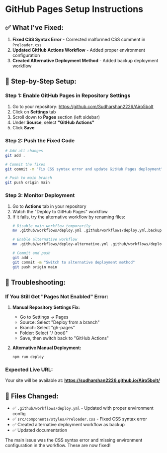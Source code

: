 # GitHub Pages Setup Instructions

## ✅ What I've Fixed:

1. **Fixed CSS Syntax Error** - Corrected malformed CSS comment in `Preloader.css`
2. **Updated GitHub Actions Workflow** - Added proper environment configuration
3. **Created Alternative Deployment Method** - Added backup deployment workflow

## 🚀 Step-by-Step Setup:

### Step 1: Enable GitHub Pages in Repository Settings

1. Go to your repository: https://github.com/Sudharshan2226/Airo5bolt
2. Click on **Settings** tab
3. Scroll down to **Pages** section (left sidebar)
4. Under **Source**, select **"GitHub Actions"**
5. Click **Save**

### Step 2: Push the Fixed Code

```bash
# Add all changes
git add .

# Commit the fixes
git commit -m "Fix CSS syntax error and update GitHub Pages deployment"

# Push to main branch
git push origin main
```

### Step 3: Monitor Deployment

1. Go to **Actions** tab in your repository
2. Watch the "Deploy to GitHub Pages" workflow
3. If it fails, try the alternative workflow by renaming files:
   ```bash
   # Disable main workflow temporarily
   mv .github/workflows/deploy.yml .github/workflows/deploy.yml.backup
   
   # Enable alternative workflow
   mv .github/workflows/deploy-alternative.yml .github/workflows/deploy.yml
   
   # Commit and push
   git add .
   git commit -m "Switch to alternative deployment method"
   git push origin main
   ```

## 🔧 Troubleshooting:

### If You Still Get "Pages Not Enabled" Error:

1. **Manual Repository Settings Fix:**
   - Go to Settings → Pages
   - Source: Select "Deploy from a branch"
   - Branch: Select "gh-pages" 
   - Folder: Select "/ (root)"
   - Save, then switch back to "GitHub Actions"

2. **Alternative Manual Deployment:**
   ```bash
   npm run deploy
   ```

### Expected Live URL:
Your site will be available at: **https://sudharshan2226.github.io/Airo5bolt/**

## 📁 Files Changed:

- ✅ `.github/workflows/deploy.yml` - Updated with proper environment config
- ✅ `src/components/styles/Preloader.css` - Fixed CSS syntax error
- ✅ Created alternative deployment workflow as backup
- ✅ Updated documentation

The main issue was the CSS syntax error and missing environment configuration in the workflow. These are now fixed!
